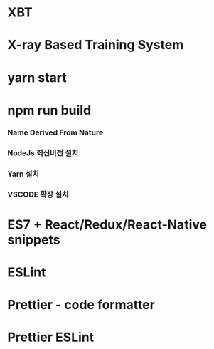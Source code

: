 ###

# XBT

# X-ray Based Training System

# yarn start

# npm run build

###

###

### Name Derived From Nature

###

###

### NodeJs 최신버전 설치

### Yarn 설치

### VSCODE 확장 설치

# ES7 + React/Redux/React-Native snippets

# ESLint

# Prettier - code formatter

# Prettier ESLint
